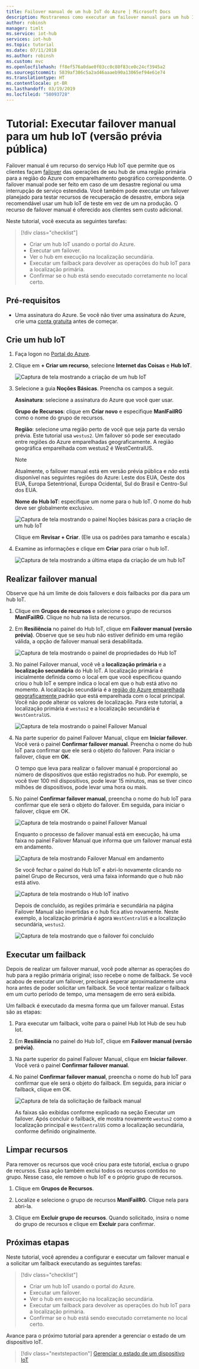 ```yaml
---
title: Failover manual de um hub IoT do Azure | Microsoft Docs
description: Mostraremos como executar um failover manual para um hub IoT do Azure
author: robinsh
manager: timlt
ms.service: iot-hub
services: iot-hub
ms.topic: tutorial
ms.date: 07/11/2018
ms.author: robinsh
ms.custom: mvc
ms.openlocfilehash: ff8ef576a0dae0f03cc0c80f83ce0c24cf3945a2
ms.sourcegitcommit: 5839af386c5a2ad46aaaeb90a13065ef94e61e74
ms.translationtype: HT
ms.contentlocale: pt-BR
ms.lasthandoff: 03/19/2019
ms.locfileid: "58093728"
---
```

# <a name="tutorial-perform-manual-failover-for-an-iot-hub-public-preview"></a>Tutorial: Executar failover manual para um hub IoT (versão prévia pública)

Failover manual é um recurso do serviço Hub IoT que permite que os clientes façam [failover](https://en.wikipedia.org/wiki/Failover) das operações de seu hub de uma região primária para a região do Azure com emparelhamento geográfico correspondente. O failover manual pode ser feito em caso de um desastre regional ou uma interrupção de serviço estendida. Você também pode executar um failover planejado para testar recursos de recuperação de desastre, embora seja recomendável usar um hub IoT de teste em vez de um na produção. O recurso de failover manual é oferecido aos clientes sem custo adicional.

Neste tutorial, você executa as seguintes tarefas:

> [!div class="checklist"]
> * Criar um hub IoT usando o portal do Azure. 
> * Executar um failover. 
> * Ver o hub em execução na localização secundária.
> * Executar um failback para devolver as operações do hub IoT para a localização primária. 
> * Confirmar se o hub está sendo executado corretamente no local certo.

## <a name="prerequisites"></a>Pré-requisitos

- Uma assinatura do Azure. Se você não tiver uma assinatura do Azure, crie uma [conta gratuita](https://azure.microsoft.com/free/?WT.mc_id=A261C142F) antes de começar.

## <a name="create-an-iot-hub"></a>Crie um hub IoT

1. Faça logon no [Portal do Azure](https://portal.azure.com). 

2. Clique em **+ Criar um recurso**, selecione **Internet das Coisas** e **Hub IoT**.

   ![Captura de tela mostrando a criação de um hub IoT](./media/tutorial-manual-failover/create-hub-01.png)

3. Selecione a guia **Noções Básicas**. Preencha os campos a seguir.

    **Assinatura**: selecione a assinatura do Azure que você quer usar.

    **Grupo de Recursos**: clique em **Criar novo** e especifique **ManlFailRG** como o nome do grupo de recursos.

    **Região**: selecione uma região perto de você que seja parte da versão prévia. Este tutorial usa `westus2`. Um failover só pode ser executado entre regiões do Azure emparelhadas geograficamente. A região geográfica emparelhada com westus2 é WestCentralUS.
    
   > [!NOTE]
   > Atualmente, o failover manual está em versão prévia pública e *não* está disponível nas seguintes regiões do Azure: Leste dos EUA, Oeste dos EUA, Europa Setentrional, Europa Ocidental, Sul do Brasil e Centro-Sul dos EUA.

   **Nome do Hub IoT**: especifique um nome para o hub IoT. O nome do hub deve ser globalmente exclusivo. 

   ![Captura de tela mostrando o painel Noções básicas para a criação de um hub IoT](./media/tutorial-manual-failover/create-hub-02-basics.png)

   Clique em **Revisar + Criar**. (Ele usa os padrões para tamanho e escala.) 

4. Examine as informações e clique em **Criar** para criar o hub IoT. 

   ![Captura de tela mostrando a última etapa da criação de um hub IoT](./media/tutorial-manual-failover/create-hub-03-create.png)

## <a name="perform-a-manual-failover"></a>Realizar failover manual

Observe que há um limite de dois failovers e dois failbacks por dia para um hub IoT.

1. Clique em **Grupos de recursos** e selecione o grupo de recursos **ManlFailRG**. Clique no hub na lista de recursos. 

2. Em **Resiliência** no painel do Hub IoT, clique em **Failover manual (versão prévia)**. Observe que se seu hub não estiver definido em uma região válida, a opção de failover manual será desabilitada.

   ![Captura de tela mostrando o painel de propriedades do Hub IoT](./media/tutorial-manual-failover/trigger-failover-01.png)

3. No painel Failover manual, você vê a **localização primária** e a **localização secundária** do Hub IoT. A localização primária é inicialmente definida como o local em que você especificou quando criou o hub IoT e sempre indica o local em que o hub está ativo no momento. A localização secundária é a [região do Azure emparelhada geograficamente ](../best-practices-availability-paired-regions.md) padrão que está emparelhada com o local principal. Você não pode alterar os valores de localização. Para este tutorial, a localização primária é `westus2` e a localização secundária é `WestCentralUS`.

   ![Captura de tela mostrando o painel Failover Manual](./media/tutorial-manual-failover/trigger-failover-02.png)

3. Na parte superior do painel Failover Manual, clique em **Iniciar failover**. Você verá o painel **Confirmar failover manual**. Preencha o nome do hub IoT para confirmar que ele será o objeto do failover. Para iniciar o failover, clique em **OK**.

   O tempo que leva para realizar o failover manual é proporcional ao número de dispositivos que estão registrados no hub. Por exemplo, se você tiver 100 mil dispositivos, pode levar 15 minutos, mas se tiver cinco milhões de dispositivos, pode levar uma hora ou mais.

4. No painel **Confirmar failover manual**, preencha o nome do hub IoT para confirmar que ele será o objeto do failover. Em seguida, para iniciar o failover, clique em OK. 

   ![Captura de tela mostrando o painel Failover Manual](./media/tutorial-manual-failover/trigger-failover-03-confirm.png)

   Enquanto o processo de failover manual está em execução, há uma faixa no painel Failover Manual que informa que um failover manual está em andamento. 

   ![Captura de tela mostrando Failover Manual em andamento](./media/tutorial-manual-failover/trigger-failover-04-in-progress.png)

   Se você fechar o painel do Hub IoT e abri-lo novamente clicando no painel Grupo de Recursos, verá uma faixa informando que o hub não está ativo. 

   ![Captura de tela mostrando o Hub IoT inativo](./media/tutorial-manual-failover/trigger-failover-05-hub-inactive.png)

   Depois de concluído, as regiões primária e secundária na página Failover Manual são invertidas e o hub fica ativo novamente. Neste exemplo, a localização primária é agora `WestCentralUS` e a localização secundária, `westus2`. 

   ![Captura de tela mostrando que o failover foi concluído](./media/tutorial-manual-failover/trigger-failover-06-finished.png)

## <a name="perform-a-failback"></a>Executar um failback 

Depois de realizar um failover manual, você pode alternar as operações do hub para a região primária original; isso recebe o nome de failback. Se você acabou de executar um failover, precisará esperar aproximadamente uma hora antes de poder solicitar um failback. Se você tentar realizar o failback em um curto período de tempo, uma mensagem de erro será exibida.

Um failback é executado da mesma forma que um failover manual. Estas são as etapas: 

1. Para executar um failback, volte para o painel Hub Iot Hub de seu hub Iot.

2. Em **Resiliência** no painel do Hub IoT, clique em **Failover manual (versão prévia)**. 

3. Na parte superior do painel Failover Manual, clique em **Iniciar failover**. Você verá o painel **Confirmar failover manual**. 

4. No painel **Confirmar failover manual**, preencha o nome do hub IoT para confirmar que ele será o objeto do failback. Em seguida, para iniciar o failback, clique em OK. 

   ![Captura de tela da solicitação de failback manual](./media/tutorial-manual-failover/trigger-failback-01-regions.png)

   As faixas são exibidas conforme explicado na seção Executar um failover. Após concluir o failback, ele mostra novamente `westus2` como a localização principal e `WestCentralUS` como a localização secundária, conforme definido originalmente.

## <a name="clean-up-resources"></a>Limpar recursos 

Para remover os recursos que você criou para este tutorial, exclua o grupo de recursos. Essa ação também exclui todos os recursos contidos no grupo. Nesse caso, ele remove o hub IoT e o próprio grupo de recursos. 

1. Clique em **Grupos de Recursos**. 

2. Localize e selecione o grupo de recursos **ManlFailRG**. Clique nela para abri-la. 

3. Clique em **Excluir grupo de recursos**. Quando solicitado, insira o nome do grupo de recursos e clique em **Excluir** para confirmar. 

## <a name="next-steps"></a>Próximas etapas

Neste tutorial, você aprendeu a configurar e executar um failover manual e a solicitar um failback executando as seguintes tarefas:

> [!div class="checklist"]
> * Criar um hub IoT usando o portal do Azure. 
> * Executar um failover. 
> * Ver o hub em execução na localização secundária.
> * Executar um failback para devolver as operações do hub IoT para a localização primária. 
> * Confirmar se o hub está sendo executado corretamente no local certo.

Avance para o próximo tutorial para aprender a gerenciar o estado de um dispositivo IoT. 

> [!div class="nextstepaction"]
> [Gerenciar o estado de um dispositivo IoT](tutorial-device-twins.md)
